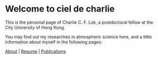 # Welcome to ciel de charlie

This is the personal page of Charlie C. F. Lok, a postdoctoral fellow at the City University of Hong Kong.

You may find out my researches in atmospheric science here, and a little information about myself in the following pages:

[About](about) | [Resume](resume) | [Publications](publication)
